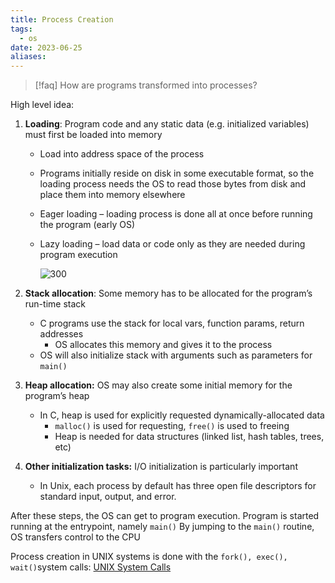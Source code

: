 ```yaml
---
title: Process Creation
tags:
  - os
date: 2023-06-25
aliases:
---
```


> [!faq] How are programs transformed into processes?

High level idea:
1. **Loading**: Program code and any static data (e.g. initialized variables) must first be loaded into memory
	- Load into address space of the process
	- Programs initially reside on disk in some executable format, so the loading process needs the OS to read those bytes from disk and place them into memory elsewhere
	- Eager loading – loading process is done all at once before running the program (early OS)
	- Lazy loading – load data or code only as they are needed during program execution
	
		 ![300](Pasted%20image%2020230708141500.png)

2. **Stack allocation**: Some memory has to be allocated for the program’s run-time stack
	- C programs use the stack for local vars, function params, return addresses
		- OS allocates this memory and gives it to the process
	- OS will also initialize stack with arguments such as parameters for  `main()`
	
3. **Heap allocation:** OS may also create some initial memory for the program’s heap
	- In C, heap is used for explicitly requested dynamically-allocated data
		- `malloc()` is used for requesting, `free()` is used to freeing
		- Heap is needed for data structures (linked list, hash tables, trees, etc)

4. **Other initialization tasks:** I/O initialization is particularly important
	- In Unix, each process by default has three open file descriptors for standard input, output, and error.

After these steps, the OS can get to program execution.
Program is started running at the entrypoint, namely `main()`
By jumping to the `main()` routine, OS transfers control to the CPU

Process creation in UNIX systems is done with the `fork(), exec(), wait()`system calls: [UNIX System Calls](UNIX%20System%20Calls.md)
